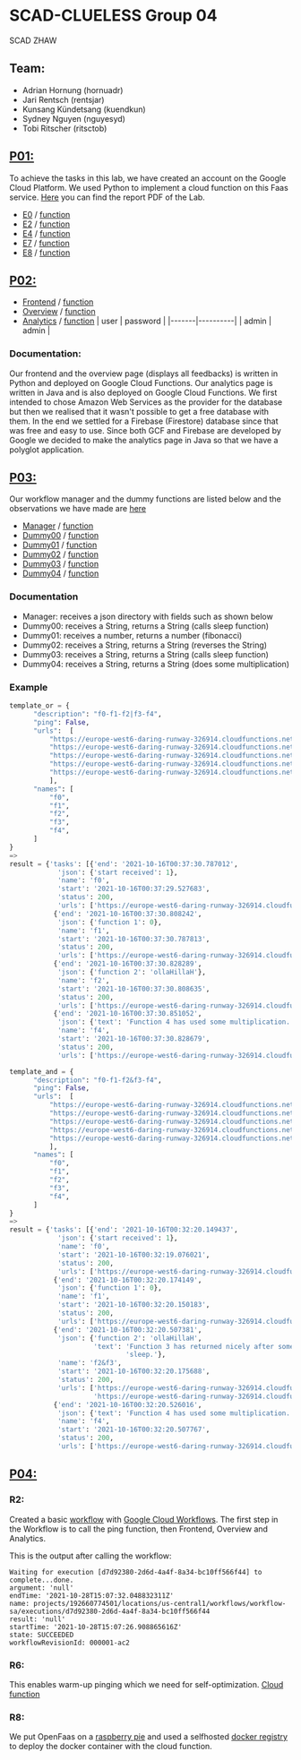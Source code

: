 # SCAD-CLUELESS Group 04
SCAD ZHAW

## Team:
- Adrian Hornung (hornuadr)
- Jari Rentsch (rentsjar)
- Kunsang Kündetsang (kuendkun)
- Sydney Nguyen (nguyesyd)
- Tobi Ritscher (ritsctob)


## [P01:](/Labs/Lab01)
To achieve the tasks in this lab, we have created an account on the Google Cloud Platform. We used Python to implement a cloud function on this Faas service.
[Here](/Labs/Lab01/Group04_P01_Submission.pdf) you can find the report PDF of the Lab.

- [E0](/Labs/Lab01/E0/) / [function](https://europe-west6-formal-airway-260.cloudfunctions.net/ex1-e0)
- [E2](/Labs/Lab01/E2/) / [function](https://europe-west6-formal-airway-260.cloudfunctions.net/ex1-e2)
- [E4](/Labs/Lab01/E4/) / [function](https://europe-west6-formal-airway-260.cloudfunctions.net/ex1-e4)
- [E7](/Labs/Lab01/E7/) / [function](https://europe-west6-formal-airway-260.cloudfunctions.net/ex1-e7)
- [E8](/Labs/Lab01/E8/) / [function](https://europe-west6-formal-airway-260.cloudfunctions.net/ex1-E8)


## [P02:](/Labs/Lab02)
- [Frontend](/Labs/Lab02/frontend/) / [function](https://europe-west6-formal-airway-260.cloudfunctions.net/ex2-front)
- [Overview](/Labs/Lab02/overview/) / [function](https://europe-west6-daring-runway-326914.cloudfunctions.net/display-state-info) 
- [Analytics]() / [function](https://europe-west6-nomadic-line-328315.cloudfunctions.net/statisticsJava/?password=admin) 
  | user  | password |
  |-------|----------|
  | admin | admin    |


 ### Documentation:
  
  Our frontend and the overview page (displays all feedbacks) is written in Python and deployed on Google Cloud Functions. 
  Our analytics page is written in Java and is also deployed on Google Cloud Functions.
  We first intended to chose Amazon Web Services as the provider for the database but then we realised that it wasn't possible to get a free database with them. In the end we settled for a Firebase (Firestore) database since that was free and easy to use. 
  Since both GCF and Firebase are developed by Google we decided to make the analytics page in Java so that we have a polyglot application.  
  
  
## [P03:](/Labs/Lab03)
Our workflow manager and the dummy functions are listed below and the observations we have made are [here](https://github.zhaw.ch/nguyesyd/SCAD-CLUELESS/blob/master/Labs/Lab03/observation.md)

- [Manager](/Labs/Lab03/workflow-manager) / [function](https://europe-west6-formal-airway-260.cloudfunctions.net/ex3-manager)
- [Dummy00](/Labs/Lab03/Dummyfunctions/Dummy00.py) / [function](https://europe-west6-daring-runway-326914.cloudfunctions.net/dummy-function-0)
- [Dummy01](/Labs/Lab03/Dummyfunctions/Dummy01.py) / [function](https://europe-west6-daring-runway-326914.cloudfunctions.net/dummy-function-1)
- [Dummy02](/Labs/Lab03/Dummyfunctions/Dummy02.py) / [function](https://europe-west6-daring-runway-326914.cloudfunctions.net/dummy-function-2)
- [Dummy03](/Labs/Lab03/Dummyfunctions/Dummy03.py/) / [function](https://europe-west6-daring-runway-326914.cloudfunctions.net/dummy-function-3)
- [Dummy04](/Labs/Lab03/Dummyfunctions/Dummy04.py) / [function](https://europe-west6-daring-runway-326914.cloudfunctions.net/dummy-function-4)

### Documentation
- Manager: receives a json directory with fields such as shown below
- Dummy00: receives a String, returns a String (calls sleep function)
- Dummy01: receives a number, returns a number (fibonacci) 
- Dummy02: receives a String, returns a String (reverses the String)
- Dummy03: receives a String, returns a String (calls sleep function)
- Dummy04: receives a String, returns a String (does some multiplication)

### Example

```python
template_or = {
      "description": "f0-f1-f2|f3-f4",
      "ping": False,
      "urls":  [
          "https://europe-west6-daring-runway-326914.cloudfunctions.net/dummy-function-0", 
          "https://europe-west6-daring-runway-326914.cloudfunctions.net/dummy-function-1",
          "https://europe-west6-daring-runway-326914.cloudfunctions.net/dummy-function-2",
          "https://europe-west6-daring-runway-326914.cloudfunctions.net/dummy-function-3",
          "https://europe-west6-daring-runway-326914.cloudfunctions.net/dummy-function-4",
          ],
      "names": [
          "f0", 
          "f1", 
          "f2", 
          "f3", 
          "f4", 
      ]
}
=> 
result = {'tasks': [{'end': '2021-10-16T00:37:30.787012',
            'json': {'start received': 1},
            'name': 'f0',
            'start': '2021-10-16T00:37:29.527683',
            'status': 200,
            'urls': ['https://europe-west6-daring-runway-326914.cloudfunctions.net/dummy-function-0']},
           {'end': '2021-10-16T00:37:30.808242',
            'json': {'function 1': 0},
            'name': 'f1',
            'start': '2021-10-16T00:37:30.787813',
            'status': 200,
            'urls': ['https://europe-west6-daring-runway-326914.cloudfunctions.net/dummy-function-1']},
           {'end': '2021-10-16T00:37:30.828289',
            'json': {'function 2': 'ollaHillaH'},
            'name': 'f2',
            'start': '2021-10-16T00:37:30.808635',
            'status': 200,
            'urls': ['https://europe-west6-daring-runway-326914.cloudfunctions.net/dummy-function-2']},
           {'end': '2021-10-16T00:37:30.851052',
            'json': {'text': 'Function 4 has used some multiplication.'},
            'name': 'f4',
            'start': '2021-10-16T00:37:30.828679',
            'status': 200,
            'urls': ['https://europe-west6-daring-runway-326914.cloudfunctions.net/dummy-function-4']}]}
```
```python
template_and = {
      "description": "f0-f1-f2&f3-f4",
      "ping": False,
      "urls":  [
          "https://europe-west6-daring-runway-326914.cloudfunctions.net/dummy-function-0", 
          "https://europe-west6-daring-runway-326914.cloudfunctions.net/dummy-function-1",
          "https://europe-west6-daring-runway-326914.cloudfunctions.net/dummy-function-2",
          "https://europe-west6-daring-runway-326914.cloudfunctions.net/dummy-function-3",
          "https://europe-west6-daring-runway-326914.cloudfunctions.net/dummy-function-4",
          ],
      "names": [
          "f0", 
          "f1", 
          "f2", 
          "f3", 
          "f4", 
      ]
}
=> 
result = {'tasks': [{'end': '2021-10-16T00:32:20.149437',
            'json': {'start received': 1},
            'name': 'f0',
            'start': '2021-10-16T00:32:19.076021',
            'status': 200,
            'urls': ['https://europe-west6-daring-runway-326914.cloudfunctions.net/dummy-function-0']},
           {'end': '2021-10-16T00:32:20.174149',
            'json': {'function 1': 0},
            'name': 'f1',
            'start': '2021-10-16T00:32:20.150183',
            'status': 200,
            'urls': ['https://europe-west6-daring-runway-326914.cloudfunctions.net/dummy-function-1']},
           {'end': '2021-10-16T00:32:20.507381',
            'json': {'function 2': 'ollaHillaH',
                     'text': 'Function 3 has returned nicely after some '
                             'sleep.'},
            'name': 'f2&f3',
            'start': '2021-10-16T00:32:20.175688',
            'status': 200,
            'urls': ['https://europe-west6-daring-runway-326914.cloudfunctions.net/dummy-function-2',
                     'https://europe-west6-daring-runway-326914.cloudfunctions.net/dummy-function-3']},
           {'end': '2021-10-16T00:32:20.526016',
            'json': {'text': 'Function 4 has used some multiplication.'},
            'name': 'f4',
            'start': '2021-10-16T00:32:20.507767',
            'status': 200,
            'urls': ['https://europe-west6-daring-runway-326914.cloudfunctions.net/dummy-function-4']}]}
```
 
 
 
## [P04:](/Labs/Lab04)

### R2:
Created a basic [workflow](https://github.zhaw.ch/nguyesyd/SCAD-CLUELESS/tree/master/Labs/Lab04/workflow) with [Google Cloud Workflows](https://cloud.google.com/workflows). The first step in the Workflow is to call the ping function, then Frontend, Overview and Analytics.

This is the output after calling the workflow:

```
Waiting for execution [d7d92380-2d6d-4a4f-8a34-bc10ff566f44] to complete...done.     
argument: 'null'
endTime: '2021-10-28T15:07:32.048832311Z'
name: projects/192660774501/locations/us-central1/workflows/workflow-sa/executions/d7d92380-2d6d-4a4f-8a34-bc10ff566f44
result: 'null'
startTime: '2021-10-28T15:07:26.908865616Z'
state: SUCCEEDED
workflowRevisionId: 000001-ac2
```

### R6:
This enables warm-up pinging which we need for self-optimization. [Cloud function](https://europe-west6-mesmerizing-app-326913.cloudfunctions.net/r6)

### R8:
We put OpenFaas on a [raspberry pie](https://faas.ritscher.ch) and used a selfhosted [docker registry](https://dockerhub.ritscher.ch) to deploy the docker container with the cloud function.
